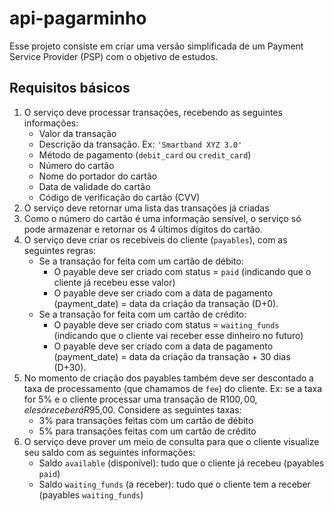# api-pagarminho

Esse projeto consiste em criar uma versão simplificada de um Payment Service Provider (PSP) com o objetivo de estudos.

## Requisitos básicos

1. O serviço deve processar transações, recebendo as seguintes informações:
    * Valor da transação
    * Descrição da transação. Ex: `'Smartband XYZ 3.0'`
    * Método de pagamento (`debit_card` ou `credit_card`)
    * Número do cartão
    * Nome do portador do cartão
    * Data de validade do cartão
    * Código de verificação do cartão (CVV)
2. O serviço deve retornar uma lista das transações já criadas
3. Como o número do cartão é uma informação sensível, o serviço só pode armazenar e retornar os 4 últimos dígitos do cartão.
4. O serviço deve criar os recebíveis do cliente (`payables`), com as seguintes regras:
    * Se a transação for feita com um cartão de débito:
        * O payable deve ser criado com status = `paid` (indicando que o cliente já recebeu esse valor)
        * O payable deve ser criado com a data de pagamento (payment_date) = data da criação da transação (D+0).
    * Se a transação for feita com um cartão de crédito:
        * O payable deve ser criado com status = `waiting_funds` (indicando que o cliente vai receber esse dinheiro no futuro)
        * O payable deve ser criado com a data de pagamento (payment_date) = data da criação da transação + 30 dias (D+30).
5. No momento de criação dos payables também deve ser descontado a taxa de processamento (que chamamos de `fee`) do cliente. Ex: se a taxa for 5% e o cliente processar uma transação de R$100,00, ele só receberá R$95,00. Considere as seguintes taxas:
    * 3% para transações feitas com um cartão de débito
    * 5% para transações feitas com um cartão de crédito
6. O serviço deve prover um meio de consulta para que o cliente visualize seu saldo com as seguintes informações:
    * Saldo `available` (disponível): tudo que o cliente já recebeu (payables `paid`)
    * Saldo `waiting_funds` (a receber): tudo que o cliente tem a receber (payables `waiting_funds`)
